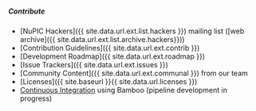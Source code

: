 ##### Contribute

* <i></i> [NuPIC Hackers]({{ site.data.url.ext.list.hackers }}) mailing list
  ([web archive]({{ site.data.url.ext.list.archive.hackers}}))
* <i></i> [Contribution Guidelines]({{ site.data.url.ext.contrib }})
* <i></i> [Development Roadmap]({{ site.data.url.ext.roadmap }})
* <i class="fa-warning"></i> [Issue Trackers]({{ site.data.url.ext.issues }})
* <i></i> [Community Content]({{ site.data.url.ext.communal }}) from our team
* <i></i> [Licenses]({{ site.baseurl }}{{ site.data.url.licenses }})
* <i></i> [Continuous Integration](http://ci.numenta.com/) using Bamboo (pipeline development in progress)